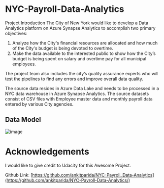 # NYC-Payroll-Data-Analytics

Project Introduction
The City of New York would like to develop a Data Analytics platform on Azure Synapse Analytics to accomplish two primary objectives:

1. Analyze how the City's financial resources are allocated and how much of the City's budget is being devoted to overtime.
2. Make the data available to the interested public to show how the City’s budget is being spent on salary and overtime pay for all municipal employees.

The project team also includes the city’s quality assurance experts who will test the pipelines to find any errors and improve overall data quality.

The source data resides in Azure Data Lake and needs to be processed in a NYC data warehouse in Azure Synapse Analytics. The source datasets consist of CSV files with Employee master data and monthly payroll data entered by various City agencies.


## Data Model

![image](https://user-images.githubusercontent.com/30798966/230777974-21cc32fe-fb71-4ca9-9f28-fa96c9afed12.png)


# Acknowledgements
I would like to give credit to Udacity for this Awesome Project.

Github Link: [https://github.com/ankitparida/NYC-Payroll_Data-Analytics](https://github.com/ankitparida/NYC-Payroll-Data-Analytics/)
